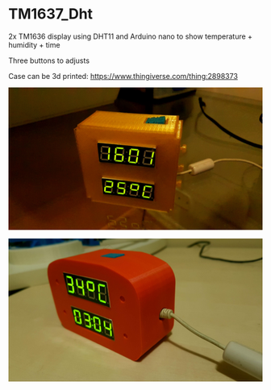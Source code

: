 # TM1637_Dht
2x TM1636 display using DHT11 and Arduino nano to show temperature + humidity + time

Three buttons to adjusts

Case can be 3d printed: 
https://www.thingiverse.com/thing:2898373

![ ](20180506_195342.jpg)


![ ](20190109_211257.jpg)
